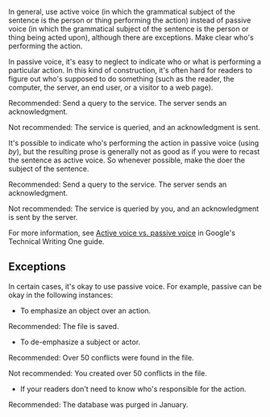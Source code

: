 In general, use active voice (in which the grammatical subject of the sentence is the person or thing performing the action) instead of passive voice (in which the grammatical subject of the sentence is the person or thing being acted upon), although there are exceptions. Make clear who's performing the action.

In passive voice, it's easy to neglect to indicate who or what is performing a particular action. In this kind of construction, it's often hard for readers to figure out who's supposed to do something (such as the reader, the computer, the server, an end user, or a visitor to a web page).

Recommended: Send a query to the service. The server sends an acknowledgment.

Not recommended: The service is queried, and an acknowledgment is sent.

It's possible to indicate who's performing the action in passive voice (using _by_), but the resulting prose is generally not as good as if you were to recast the sentence as active voice. So whenever possible, make the doer the subject of the sentence.

Recommended: Send a query to the service. The server sends an acknowledgment.

Not recommended: The service is queried by you, and an acknowledgment is sent by the server.

For more information, see [Active voice vs. passive voice](https://developers.google.com/tech-writing/one/active-voice) in Google's Technical Writing One guide.

Exceptions
----------

In certain cases, it's okay to use passive voice. For example, passive can be okay in the following instances:

*   To emphasize an object over an action.

Recommended: The file is saved.

*   To de-emphasize a subject or actor.

Recommended: Over 50 conflicts were found in the file.

Not recommended: You created over 50 conflicts in the file.

*   If your readers don't need to know who's responsible for the action.

Recommended: The database was purged in January.
